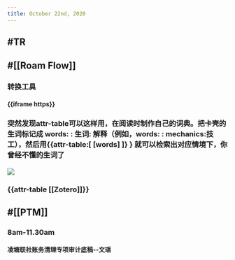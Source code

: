 ```yaml
---
title: October 22nd, 2020
---
```


## #TR

## #[[Roam Flow]]
### 转换工具
#### {{iframe https}}

### 突然发现attr-table可以这样用，在阅读时制作自己的词典。把卡壳的生词标记成 words: : 生词: 解释（例如，words: : mechanics:技工），然后用{{attr-table:[ [words] ]} } 就可以检索出对应情境下，你曾经不懂的生词了
#### ![](https://tuchuang37.oss-cn-shenzhen.aliyuncs.com/img/%E6%88%AA%E5%9B%BE_2020102215382538SS.png)

### {{attr-table [[Zotero]]}}

## #[[PTM]]
### 8am-11.30am
#### 凌塘联社账务清理专项审计底稿--文瑶

